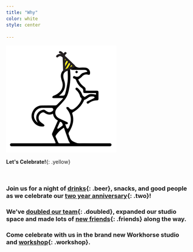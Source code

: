 ```yaml
---
title: "Why"
color: white
style: center

---
```



<img class="horse" src="img/partyhorse.svg"/>

<span>**Let's Celebrate!**</span>{: .yellow}

<br>

### Join us for a night of [drinks](#){: .beer}, snacks, and good people as we celebrate our [two year anniversary](#){: .two}!

### We’ve [doubled our team](#){: .doubled}, expanded our studio space and made lots of [new friends](#){: .friends} along the way.

### Come celebrate with us in the brand new Workhorse studio and [workshop](){: .workshop}.
